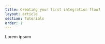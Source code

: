 ```yaml
---
title: Creating your first integration flow?
layout: article
section: Tutorials
order: 1
---
```


Lorem ipsum